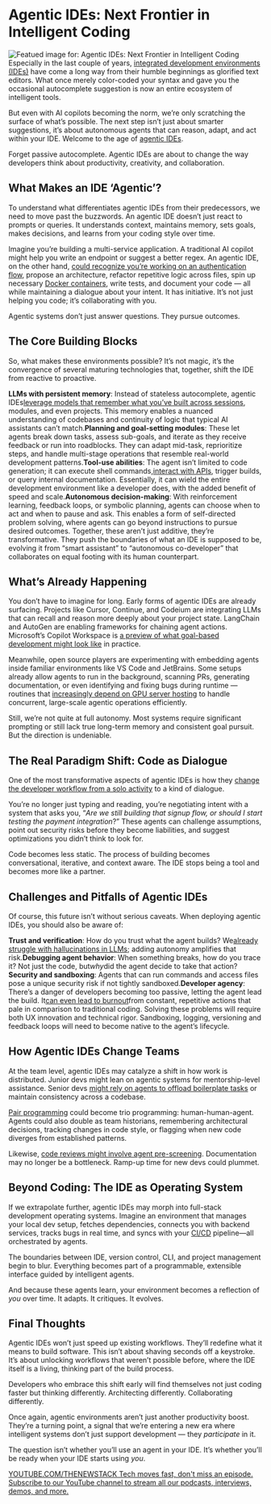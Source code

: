 # Agentic IDEs: Next Frontier in Intelligent Coding
![Featued image for: Agentic IDEs: Next Frontier in Intelligent Coding](https://cdn.thenewstack.io/media/2025/04/28e2adc1-boliviainteligente-dwocajxsud8-unsplash-1024x640.jpg)
Especially in the last couple of years, [integrated development environments (IDEs)](https://thenewstack.io/best-open-source-ides/) have come a long way from their humble beginnings as glorified text editors. What once merely color-coded your syntax and gave you the occasional autocomplete suggestion is now an entire ecosystem of intelligent tools.

But even with AI copilots becoming the norm, we’re only scratching the surface of what’s possible. The next step isn’t just about smarter suggestions, it’s about autonomous agents that can reason, adapt, and act within your IDE. Welcome to the age of [agentic IDEs](https://thenewstack.io/windsurf-an-agentic-ide-that-thinks-and-codes-with-you/).

Forget passive autocomplete. Agentic IDEs are about to change the way developers think about productivity, creativity, and collaboration.

## What Makes an IDE ‘Agentic’?
To understand what differentiates agentic IDEs from their predecessors, we need to move past the buzzwords. An agentic IDE doesn’t just react to prompts or queries. It understands context, maintains memory, sets goals, makes decisions, and learns from your coding style over time.

Imagine you’re building a multi-service application. A traditional AI copilot might help you write an endpoint or suggest a better regex. An agentic IDE, on the other hand, [could recognize you’re working on an authentication flow](https://aiagentsdirectory.com/blog/top-agentic-ides-comprehensive-reviews-of-ai-powered-development-tools), propose an architecture, refactor repetitive logic across files, spin up necessary [Docker containers](https://thenewstack.io/run-gui-applications-as-containers-with-x11docker/), write tests, and document your code — all while maintaining a dialogue about your intent. It has initiative. It’s not just helping you code; it’s collaborating with you.

Agentic systems don’t just answer questions. They pursue outcomes.

## The Core Building Blocks
So, what makes these environments possible? It’s not magic, it’s the convergence of several maturing technologies that, together, shift the IDE from reactive to proactive.

**LLMs with persistent memory**: Instead of stateless autocomplete, agentic IDEs[leverage models that remember what you’ve built across sessions](https://d197for5662m48.cloudfront.net/documents/publicationstatus/231061/preprint_pdf/b12833949fa687fa69eab8604fd1fc71.pdf), modules, and even projects. This memory enables a nuanced understanding of codebases and continuity of logic that typical AI assistants can’t match.**Planning and goal-setting modules**: These let agents break down tasks, assess sub-goals, and iterate as they receive feedback or run into roadblocks. They can adapt mid-task, reprioritize steps, and handle multi-stage operations that resemble real-world development patterns.**Tool-use abilities**: The agent isn’t limited to code generation; it can execute shell commands,[interact with APIs](https://thenewstack.io/its-time-to-start-preparing-apis-for-the-ai-agent-era/), trigger builds, or query internal documentation. Essentially, it can wield the entire development environment like a developer does, with the added benefit of speed and scale.**Autonomous decision-making**: With reinforcement learning, feedback loops, or symbolic planning, agents can choose when to act and when to pause and ask. This enables a form of self-directed problem solving, where agents can go beyond instructions to pursue desired outcomes.
Together, these aren’t just additive, they’re transformative. They push the boundaries of what an IDE is supposed to be, evolving it from “smart assistant” to “autonomous co-developer” that collaborates on equal footing with its human counterpart.

## What’s Already Happening
You don’t have to imagine for long. Early forms of agentic IDEs are already surfacing. Projects like Cursor, Continue, and Codeium are integrating LLMs that can recall and reason more deeply about your project state. LangChain and AutoGen are enabling frameworks for chaining agent actions. Microsoft’s Copilot Workspace is [a preview of what goal-based development might look like](https://visualstudiomagazine.com/Articles/2024/10/24/Copilot-Workspace.aspx) in practice.

Meanwhile, open source players are experimenting with embedding agents inside familiar environments like VS Code and JetBrains. Some setups already allow agents to run in the background, scanning PRs, generating documentation, or even identifying and fixing bugs during runtime — routines that [increasingly depend on GPU server hosting](https://www.atlantic.net/gpu-server-hosting/) to handle concurrent, large-scale agentic operations efficiently.

Still, we’re not quite at full autonomy. Most systems require significant prompting or still lack true long-term memory and consistent goal pursuit. But the direction is undeniable.

## The Real Paradigm Shift: Code as Dialogue
One of the most transformative aspects of agentic IDEs is how they [change the developer workflow from a solo activity](https://thenewstack.io/pairing-with-ai-a-senior-developers-journey-building-a-plugin/) to a kind of dialogue.

You’re no longer just typing and reading, you’re negotiating intent with a system that asks you, “*Are we still building that signup flow, or should I start testing the payment integration*?” These agents can challenge assumptions, point out security risks before they become liabilities, and suggest optimizations you didn’t think to look for.

Code becomes less static. The process of building becomes conversational, iterative, and context aware. The IDE stops being a tool and becomes more like a partner.

## Challenges and Pitfalls of Agentic IDEs
Of course, this future isn’t without serious caveats. When deploying agentic IDEs, you should also be aware of:

**Trust and verification**: How do you trust what the agent builds? We[already struggle with hallucinations in LLMs](https://arxiv.org/abs/2311.05232); adding autonomy amplifies that risk.**Debugging agent behavior**: When something breaks, how do you trace it? Not just the code, but*why*did the agent decide to take that action?**Security and sandboxing**: Agents that can run commands and access files pose a unique security risk if not tightly sandboxed.**Developer agency**: There’s a danger of developers becoming too passive, letting the agent lead the build. It[can even lead to burnout](https://codesubmit.io/blog/developer-burnout/)from constant, repetitive actions that pale in comparison to traditional coding.
Solving these problems will require both UX innovation and technical rigor. Sandboxing, logging, versioning and feedback loops will need to become native to the agent’s lifecycle.

## How Agentic IDEs Change Teams
At the team level, agentic IDEs may catalyze a shift in how work is distributed. Junior devs might lean on agentic systems for mentorship-level assistance. Senior devs [might rely on agents to offload boilerplate tasks](https://linearb.io/blog/AI-agents-will-take-some-of-your-job) or maintain consistency across a codebase.

[Pair programming](https://thenewstack.io/why-data-science-teams-should-be-using-pair-programming/) could become trio programming: human-human-agent.
Agents could also double as team historians, remembering architectural decisions, tracking changes in code style, or flagging when new code diverges from established patterns.

Likewise, [code reviews might involve agent pre-screening](https://thenewstack.io/how-to-find-success-with-code-reviews/). Documentation may no longer be a bottleneck. Ramp-up time for new devs could plummet.

## Beyond Coding: The IDE as Operating System
If we extrapolate further, agentic IDEs may morph into full-stack development operating systems. Imagine an environment that manages your local dev setup, fetches dependencies, connects you with backend services, tracks bugs in real time, and syncs with your [CI/CD](https://thenewstack.io/ci-cd/) pipeline—all orchestrated by agents.

The boundaries between IDE, version control, CLI, and project management begin to blur. Everything becomes part of a programmable, extensible interface guided by intelligent agents.

And because these agents learn, your environment becomes a reflection of *you* over time. It adapts. It critiques. It evolves.

## Final Thoughts
Agentic IDEs won’t just speed up existing workflows. They’ll redefine what it means to build software. This isn’t about shaving seconds off a keystroke. It’s about unlocking workflows that weren’t possible before, where the IDE itself is a living, thinking part of the build process.

Developers who embrace this shift early will find themselves not just coding faster but thinking differently. Architecting differently. Collaborating differently.

Once again, agentic environments aren’t just another productivity boost. They’re a turning point, a signal that we’re entering a new era where intelligent systems don’t just support development — they *participate* in it.

The question isn’t whether you’ll use an agent in your IDE. It’s whether you’ll be ready when your IDE starts using *you*.

[
YOUTUBE.COM/THENEWSTACK
Tech moves fast, don't miss an episode. Subscribe to our YouTube
channel to stream all our podcasts, interviews, demos, and more.
](https://youtube.com/thenewstack?sub_confirmation=1)
